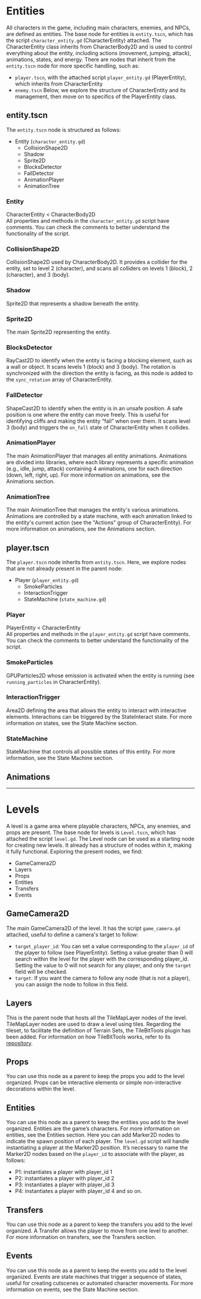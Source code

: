 # Entities

All characters in the game, including main characters, enemies, and NPCs, are defined as entities.
The base node for entities is `entity.tscn`, which has the script `character_entity.gd` (CharacterEntity) attached.
The CharacterEntity class inherits from CharacterBody2D and is used to control everything about the entity, including actions (movement, jumping, attack), animations, states, and energy.
There are nodes that inherit from the `entity.tscn` node for more specific handling, such as:

- `player.tscn`, with the attached script `player_entity.gd` (PlayerEntity), which inherits from CharacterEntity
- `enemy.tscn`
  Below, we explore the structure of CharacterEntity and its management, then move on to specifics of the PlayerEntity class.

## entity.tscn

The `entity.tscn` node is structured as follows:

- Entity (`character_entity.gd`)
  - CollisionShape2D
  - Shadow
  - Sprite2D
  - BlocksDetector
  - FallDetector
  - AnimationPlayer
  - AnimationTree

### Entity

CharacterEntity < CharacterBody2D <br>
All properties and methods in the `character_entity.gd` script have comments.
You can check the comments to better understand the functionality of the script.

### CollisionShape2D

CollisionShape2D used by CharacterBody2D. It provides a collider for the entity, set to level 2 (character), and scans all colliders on levels 1 (block), 2 (character), and 3 (body).

### Shadow

Sprite2D that represents a shadow beneath the entity.

### Sprite2D

The main Sprite2D representing the entity.

### BlocksDetector

RayCast2D to identify when the entity is facing a blocking element, such as a wall or object. It scans levels 1 (block) and 3 (body). The rotation is synchronized with the direction the entity is facing, as this node is added to the `sync_rotation` array of CharacterEntity.

### FallDetector

ShapeCast2D to identify when the entity is in an unsafe position. A safe position is one where the entity can move freely. This is useful for identifying cliffs and making the entity “fall” when over them. It scans level 3 (body) and triggers the `on_fall` state of CharacterEntity when it collides.

### AnimationPlayer

The main AnimationPlayer that manages all entity animations. Animations are divided into libraries, where each library represents a specific animation (e.g., idle, jump, attack) containing 4 animations, one for each direction (down, left, right, up). For more information on animations, see the Animations section.

### AnimationTree

The main AnimationTree that manages the entity's various animations. Animations are controlled by a state machine, with each animation linked to the entity's current action (see the "Actions" group of CharacterEntity). For more information on animations, see the Animations section.

## player.tscn

The `player.tscn` node inherits from `entity.tscn`. Here, we explore nodes that are not already present in the parent node:

- Player (`player_entity.gd`)
  - SmokeParticles
  - InteractionTrigger
  - StateMachine (`state_machine.gd`)

### Player

PlayerEntity < CharacterEntity <br>
All properties and methods in the `player_entity.gd` script have comments. You can check the comments to better understand the functionality of the script.

### SmokeParticles

GPUParticles2D whose emission is activated when the entity is running (see `running_particles` in CharacterEntity).

### InteractionTrigger

Area2D defining the area that allows the entity to interact with interactive elements. Interactions can be triggered by the StateInteract state. For more information on states, see the State Machine section.

### StateMachine

StateMachine that controls all possible states of this entity. For more information, see the State Machine section.

## Animations

---

# Levels

A level is a game area where playable characters, NPCs, any enemies, and props are present. The base node for levels is `Level.tscn`, which has attached the script `level.gd`. The Level node can be used as a starting node for creating new levels. It already has a structure of nodes within it, making it fully functional. Exploring the present nodes, we find:

- GameCamera2D
- Layers
- Props
- Entities
- Transfers
- Events

## GameCamera2D

The main GameCamera2D of the level. It has the script `game_camera.gd` attached, useful to define a camera's target to follow:

- `target_player_id`: You can set a value corresponding to the `player_id` of the player to follow (see PlayerEntity). Setting a value greater than 0 will search within the level for the player with the corresponding player_id. Setting the value to 0 will not search for any player, and only the `target` field will be checked.
- `target`: If you want the camera to follow any node (that is not a player), you can assign the node to follow in this field.

## Layers

This is the parent node that hosts all the TileMapLayer nodes of the level. TileMapLayer nodes are used to draw a level using tiles.
Regarding the tileset, to facilitate the definition of Terrain Sets, the TileBitTools plugin has been added. For information on how TileBitTools works, refer to its [repository](https://github.com/dandeliondino/tile_bit_tools).

## Props

You can use this node as a parent to keep the props you add to the level organized. Props can be interactive elements or simple non-interactive decorations within the level.

## Entities

You can use this node as a parent to keep the entities you add to the level organized. Entities are the game’s characters. For more information on entities, see the Entities section.
Here you can add Marker2D nodes to indicate the spawn position of each player. The `level.gd` script will handle instantiating a player at the Marker2D position. It’s necessary to name the Marker2D nodes based on the `player_id` to associate with the player, as follows:

- P1: instantiates a player with player_id 1
- P2: instantiates a player with player_id 2
- P3: instantiates a player with player_id 3
- P4: instantiates a player with player_id 4
  and so on.

## Transfers

You can use this node as a parent to keep the transfers you add to the level organized. A Transfer allows the player to move from one level to another. For more information on transfers, see the Transfers section.

## Events

You can use this node as a parent to keep the events you add to the level organized. Events are state machines that trigger a sequence of states, useful for creating cutscenes or automated character movements. For more information on events, see the State Machine section.
